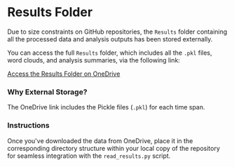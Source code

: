 # Results Folder

Due to size constraints on GitHub repositories, the `Results` folder containing all the processed data and analysis outputs has been stored externally. 

You can access the full `Results` folder, which includes all the `.pkl` files, word clouds, and analysis summaries, via the following link:

[Access the Results Folder on OneDrive](https://drive.google.com/drive/folders/1IJ7dBWNeQV3oFPzKPdBOfAFJQqacsukL?usp=sharing)

### Why External Storage?

The OneDrive link includes the Pickle files (`.pkl`) for each time span.

### Instructions
Once you've downloaded the data from OneDrive, place it in the corresponding directory structure within your local copy of the repository for seamless integration with the `read_results.py` script.



